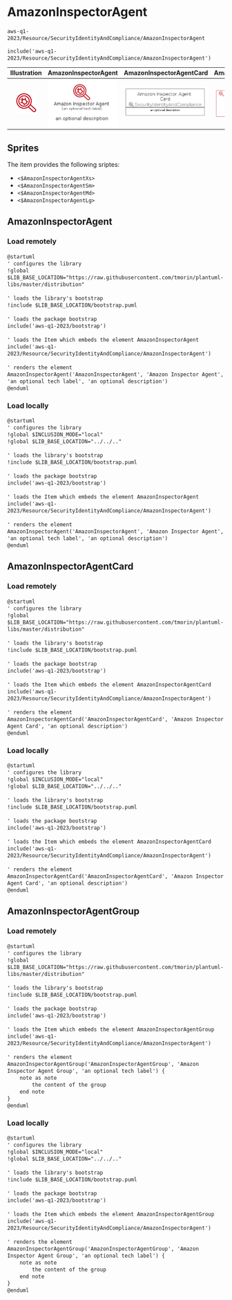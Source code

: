 # AmazonInspectorAgent


```text
aws-q1-2023/Resource/SecurityIdentityAndCompliance/AmazonInspectorAgent
```

```text
include('aws-q1-2023/Resource/SecurityIdentityAndCompliance/AmazonInspectorAgent')
```



| Illustration | AmazonInspectorAgent | AmazonInspectorAgentCard | AmazonInspectorAgentGroup |
| :---: | :---: | :---: | :---: |
| ![illustration for Illustration](../../../aws-q1-2023/Resource/SecurityIdentityAndCompliance/AmazonInspectorAgent.png) | ![illustration for AmazonInspectorAgent](../../../aws-q1-2023/Resource/SecurityIdentityAndCompliance/AmazonInspectorAgent.Local.png) | ![illustration for AmazonInspectorAgentCard](../../../aws-q1-2023/Resource/SecurityIdentityAndCompliance/AmazonInspectorAgentCard.Local.png) | ![illustration for AmazonInspectorAgentGroup](../../../aws-q1-2023/Resource/SecurityIdentityAndCompliance/AmazonInspectorAgentGroup.Local.png) |



## Sprites
The item provides the following sriptes:

- `<$AmazonInspectorAgentXs>`
- `<$AmazonInspectorAgentSm>`
- `<$AmazonInspectorAgentMd>`
- `<$AmazonInspectorAgentLg>`





## AmazonInspectorAgent

### Load remotely
```plantuml
@startuml
' configures the library
!global $LIB_BASE_LOCATION="https://raw.githubusercontent.com/tmorin/plantuml-libs/master/distribution"

' loads the library's bootstrap
!include $LIB_BASE_LOCATION/bootstrap.puml

' loads the package bootstrap
include('aws-q1-2023/bootstrap')

' loads the Item which embeds the element AmazonInspectorAgent
include('aws-q1-2023/Resource/SecurityIdentityAndCompliance/AmazonInspectorAgent')

' renders the element
AmazonInspectorAgent('AmazonInspectorAgent', 'Amazon Inspector Agent', 'an optional tech label', 'an optional description')
@enduml
```

### Load locally
```plantuml
@startuml
' configures the library
!global $INCLUSION_MODE="local"
!global $LIB_BASE_LOCATION="../../.."

' loads the library's bootstrap
!include $LIB_BASE_LOCATION/bootstrap.puml

' loads the package bootstrap
include('aws-q1-2023/bootstrap')

' loads the Item which embeds the element AmazonInspectorAgent
include('aws-q1-2023/Resource/SecurityIdentityAndCompliance/AmazonInspectorAgent')

' renders the element
AmazonInspectorAgent('AmazonInspectorAgent', 'Amazon Inspector Agent', 'an optional tech label', 'an optional description')
@enduml
```

## AmazonInspectorAgentCard

### Load remotely
```plantuml
@startuml
' configures the library
!global $LIB_BASE_LOCATION="https://raw.githubusercontent.com/tmorin/plantuml-libs/master/distribution"

' loads the library's bootstrap
!include $LIB_BASE_LOCATION/bootstrap.puml

' loads the package bootstrap
include('aws-q1-2023/bootstrap')

' loads the Item which embeds the element AmazonInspectorAgentCard
include('aws-q1-2023/Resource/SecurityIdentityAndCompliance/AmazonInspectorAgent')

' renders the element
AmazonInspectorAgentCard('AmazonInspectorAgentCard', 'Amazon Inspector Agent Card', 'an optional description')
@enduml
```

### Load locally
```plantuml
@startuml
' configures the library
!global $INCLUSION_MODE="local"
!global $LIB_BASE_LOCATION="../../.."

' loads the library's bootstrap
!include $LIB_BASE_LOCATION/bootstrap.puml

' loads the package bootstrap
include('aws-q1-2023/bootstrap')

' loads the Item which embeds the element AmazonInspectorAgentCard
include('aws-q1-2023/Resource/SecurityIdentityAndCompliance/AmazonInspectorAgent')

' renders the element
AmazonInspectorAgentCard('AmazonInspectorAgentCard', 'Amazon Inspector Agent Card', 'an optional description')
@enduml
```

## AmazonInspectorAgentGroup

### Load remotely
```plantuml
@startuml
' configures the library
!global $LIB_BASE_LOCATION="https://raw.githubusercontent.com/tmorin/plantuml-libs/master/distribution"

' loads the library's bootstrap
!include $LIB_BASE_LOCATION/bootstrap.puml

' loads the package bootstrap
include('aws-q1-2023/bootstrap')

' loads the Item which embeds the element AmazonInspectorAgentGroup
include('aws-q1-2023/Resource/SecurityIdentityAndCompliance/AmazonInspectorAgent')

' renders the element
AmazonInspectorAgentGroup('AmazonInspectorAgentGroup', 'Amazon Inspector Agent Group', 'an optional tech label') {
    note as note
        the content of the group
    end note
}
@enduml
```

### Load locally
```plantuml
@startuml
' configures the library
!global $INCLUSION_MODE="local"
!global $LIB_BASE_LOCATION="../../.."

' loads the library's bootstrap
!include $LIB_BASE_LOCATION/bootstrap.puml

' loads the package bootstrap
include('aws-q1-2023/bootstrap')

' loads the Item which embeds the element AmazonInspectorAgentGroup
include('aws-q1-2023/Resource/SecurityIdentityAndCompliance/AmazonInspectorAgent')

' renders the element
AmazonInspectorAgentGroup('AmazonInspectorAgentGroup', 'Amazon Inspector Agent Group', 'an optional tech label') {
    note as note
        the content of the group
    end note
}
@enduml
```

